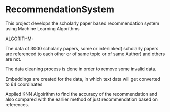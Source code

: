# RecommendationSystem
This project develops the scholarly paper based recommendation system using Machine Learning Algorithms


ALGORITHM:

The data of 3000 scholarly papers, some or interlinked( scholarly papers are referenced to each other or of same topic or of same Author) and others are not. 

The data cleaning process is done in order to remove some invalid data.

Embeddings are created for the data, in which text data will get converted to 64 coordinates

Applied KNN Algoirithm to find the accuracy of the recommendation and also compared with the earlier method of just recommendation based on references.


